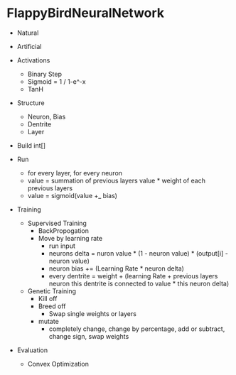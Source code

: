 # FlappyBirdNeuralNetwork
 - Natural
 - Artificial
 - Activations
     - Binary Step
     - Sigmoid = 1 / 1-e^-x
     - TanH
 - Structure
     - Neuron, Bias
     - Dentrite
     - Layer
 - Build int[]
 - Run
     - for every layer, for every neuron
     - value = summation of previous layers value * weight of each previous layers 
     - value = sigmoid(value +_ bias)
 - Training
     - Supervised Training
         - BackPropogation
         - Move by learning rate
             - run input
             - neurons delta = nuron value * (1 - neuron value) * (output[i] - neuron value)
             - neuron bias += (Learning Rate * neuron delta)
             - every dentrite = weight + (learning Rate + previous layers neuron this dentrite is connected to value * this neuron delta)
     - Genetic Training
         - Kill off
         - Breed off
             - Swap single weights or layers
         - mutate
             - completely change, change by percentage, add or subtract, change sign, swap weights
         
 - Evaluation
     - Convex Optimization
